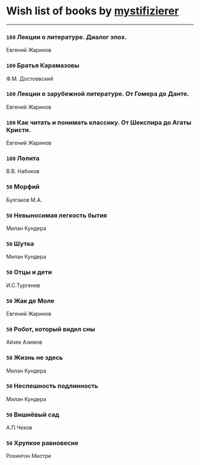# Wish list of books by [mystifizierer](https://plus.google.com/u/0/102801145163683583073/)
---

### `100` Лекции о литературе. Диалог эпох.
Евгений Жаринов

### `100` Братья Карамазовы
Ф.М. Достоевский

### `100` Лекции о зарубежной литературе. От Гомера до Данте.
Евгений Жаринов

### `100` Как читать и понимать классику. От Шекспира до Агаты Кристи.
Евгений Жаринов

### `100` Лолита
В.В. Набоков

### `50` Морфий
Булгаков М.А.

### `50` Невыносимая легкость бытия
Милан Кундера

### `50` Шутка
Милан Кундера

### `50` Отцы и дети
И.С.Тургенев

### `50` Жак де Моле
Евгений Жаринов

### `50` Робот, который видел сны
Айзек Азимов

### `50` Жизнь не здесь
Милан Кундера

### `50` Неспешность подлинность
Милан Кундера

### `50` Вишнёвый сад
А.П.Чехов

### `50` Хрупкое равновесие
Рохинтон Мистри

